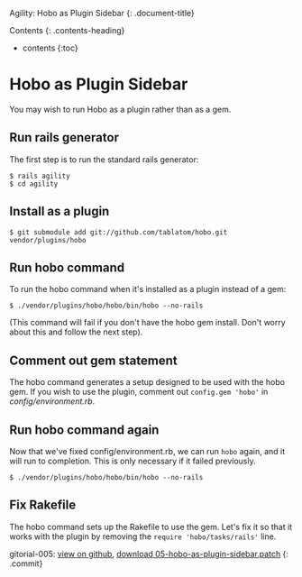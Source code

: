 


<a name='hobo-as-plugin-sidebar'> </a>


Agility: Hobo as Plugin Sidebar
{: .document-title}

Contents
{: .contents-heading}

- contents
{:toc}

# Hobo as Plugin Sidebar

You may wish to run Hobo as a plugin rather than as a gem.

## Run rails generator

The first step is to run the standard rails generator:

    $ rails agility
    $ cd agility

## Install as a plugin

    $ git submodule add git://github.com/tablatom/hobo.git vendor/plugins/hobo

## Run hobo command

To run the hobo command when it's installed as a plugin instead of a gem:

    $ ./vendor/plugins/hobo/hobo/bin/hobo --no-rails

(This command will fail if you don't have the hobo gem install.  Don't worry about this and follow the next step).

## Comment out gem statement

The hobo command generates a setup designed to be used with the hobo gem.  If you wish to use the plugin, comment out `config.gem 'hobo'` in *config/environment.rb*.

## Run hobo command again

Now that we've fixed config/environment.rb, we can run `hobo` again, and it will run to completion.  This is only necessary if it failed previously.

    $ ./vendor/plugins/hobo/hobo/bin/hobo --no-rails

## Fix Rakefile

The hobo command sets up the Rakefile to use the gem.   Let's fix it so that it works with the plugin by removing the `require 'hobo/tasks/rails'` line.


gitorial-005: [view on github](http://github.com/bryanlarsen/agility-gitorial/commit/c1a4b1cc503f6deb365baf59b53189ed4d17ffee), [download 05-hobo-as-plugin-sidebar.patch](/patches/agility/05-hobo-as-plugin-sidebar.patch)
{: .commit}
